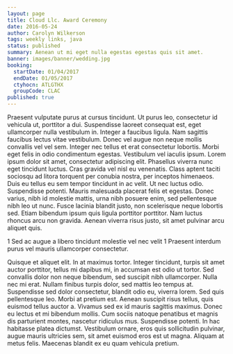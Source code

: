 ```yaml
---
layout: page
title: Cloud Llc. Award Ceremony
date: 2016-05-24
author: Carolyn Wilkerson
tags: weekly links, java
status: published
summary: Aenean ut mi eget nulla egestas egestas quis sit amet.
banner: images/banner/wedding.jpg
booking:
  startDate: 01/04/2017
  endDate: 01/05/2017
  ctyhocn: ATLGTHX
  groupCode: CLAC
published: true
---
```

Praesent vulputate purus at cursus tincidunt. Ut purus leo, consectetur id vehicula ut, porttitor a dui. Suspendisse laoreet consequat est, eget ullamcorper nulla vestibulum in. Integer a faucibus ligula. Nam sagittis faucibus lectus vitae vestibulum. Donec vel augue non neque mollis convallis vel vel sem. Integer nec tellus et erat consectetur lobortis. Morbi eget felis in odio condimentum egestas. Vestibulum vel iaculis ipsum. Lorem ipsum dolor sit amet, consectetur adipiscing elit. Phasellus viverra nunc eget tincidunt luctus. Cras gravida vel nisl eu venenatis.
Class aptent taciti sociosqu ad litora torquent per conubia nostra, per inceptos himenaeos. Duis eu tellus eu sem tempor tincidunt in ac velit. Ut nec luctus odio. Suspendisse potenti. Mauris malesuada placerat felis et egestas. Donec varius, nibh id molestie mattis, urna nibh posuere enim, sed pellentesque nibh leo ut nunc. Fusce lacinia blandit justo, non scelerisque neque lobortis sed. Etiam bibendum ipsum quis ligula porttitor porttitor. Nam luctus rhoncus arcu non gravida. Aenean viverra risus justo, sit amet pulvinar arcu aliquet quis.

1 Sed ac augue a libero tincidunt molestie vel nec velit
1 Praesent interdum purus vel mauris ullamcorper consectetur.

Quisque et aliquet elit. In at maximus tortor. Integer tincidunt, turpis sit amet auctor porttitor, tellus mi dapibus mi, in accumsan est odio ut tortor. Sed convallis dolor non neque bibendum, sed suscipit nibh ullamcorper. Nulla nec mi erat. Nullam finibus turpis dolor, sed mattis leo tempus at. Suspendisse sed dolor consectetur, blandit odio eu, viverra lorem. Sed quis pellentesque leo. Morbi at pretium est.
Aenean suscipit risus tellus, quis euismod tellus auctor a. Vivamus sed ex id mauris sagittis maximus. Donec eu lectus et mi bibendum mollis. Cum sociis natoque penatibus et magnis dis parturient montes, nascetur ridiculus mus. Suspendisse potenti. In hac habitasse platea dictumst. Vestibulum ornare, eros quis sollicitudin pulvinar, augue mauris ultricies sem, sit amet euismod eros est ut magna. Aliquam at metus felis. Maecenas blandit ex eu quam vehicula pretium.
